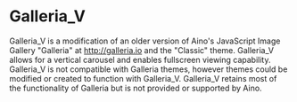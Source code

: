 Galleria_V
==========

Galleria_V is a modification of an older version of Aino's JavaScript Image Gallery "Galleria" at http://galleria.io
and the "Classic" theme. Galleria_V allows for a vertical carousel and enables fullscreen viewing capability.
Galleria_V is not compatible with Galleria themes, however themes could be modified or created to function with
Galleria_V. Galleria_V retains most of the functionality of Galleria but is not provided or supported by Aino.

